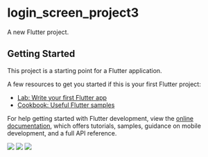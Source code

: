 # login_screen_project3

A new Flutter project.

## Getting Started

This project is a starting point for a Flutter application.

A few resources to get you started if this is your first Flutter project:

- [Lab: Write your first Flutter app](https://docs.flutter.dev/get-started/codelab)
- [Cookbook: Useful Flutter samples](https://docs.flutter.dev/cookbook)

For help getting started with Flutter development, view the
[online documentation](https://docs.flutter.dev/), which offers tutorials,
samples, guidance on mobile development, and a full API reference.
<p>
  <img src="https://user-images.githubusercontent.com/116251590/228265211-1940cf16-1919-4b49-876a-53ed384a85a6.jpg">
  <img src="https://user-images.githubusercontent.com/116251590/228265505-e6fe49f0-d757-4dc8-9842-dc08c3e0c7c7.jpg">
  <img src="https://user-images.githubusercontent.com/116251590/228265690-700ef149-1c98-4096-a2a5-8c0d9200de09.jpg">
</p>

